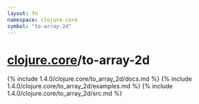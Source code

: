 ```yaml
---
layout: fn
namespace: clojure.core
symbol: "to-array-2d"
---
```


# [clojure.core](../)/to-array-2d

{% include 1.4.0/clojure.core/to_array_2d/docs.md %}
{% include 1.4.0/clojure.core/to_array_2d/examples.md %}
{% include 1.4.0/clojure.core/to_array_2d/src.md %}

